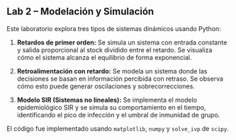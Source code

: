 ## Lab 2 – Modelación y Simulación

Este laboratorio explora tres tipos de sistemas dinámicos usando Python:

1. **Retardos de primer orden:**
   Se simula un sistema con entrada constante y salida proporcional al stock dividido entre el retardo. Se visualiza cómo el sistema alcanza el equilibrio de forma exponencial.

2. **Retroalimentación con retardo:**
   Se modela un sistema donde las decisiones se basan en información percibida con retraso. Se observa cómo esto puede generar oscilaciones y sobrecorrecciones.

3. **Modelo SIR (Sistemas no lineales):**
   Se implementa el modelo epidemiológico SIR y se simula su comportamiento en el tiempo, identificando el pico de infección y el umbral de inmunidad de grupo.

El código fue implementado usando `matplotlib`, `numpy` y `solve_ivp` de `scipy`.
